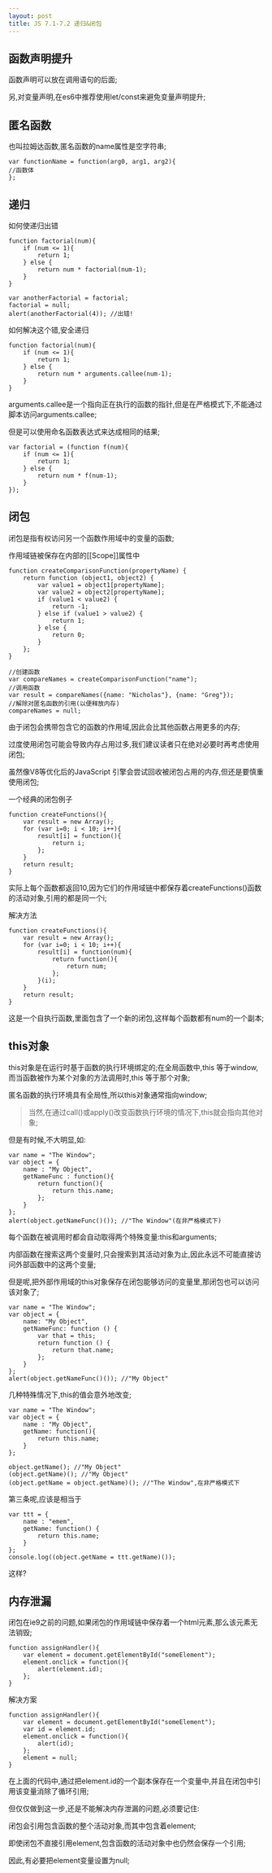 ```yaml
---
layout: post
title: JS 7.1-7.2 递归&闭包
---
```


## 函数声明提升

函数声明可以放在调用语句的后面;

另,对变量声明,在es6中推荐使用let/const来避免变量声明提升;

## 匿名函数

也叫拉姆达函数,匿名函数的name属性是空字符串;

```
var functionName = function(arg0, arg1, arg2){
//函数体
};
```


## 递归

如何使递归出错

```
function factorial(num){
    if (num <= 1){
        return 1;
    } else {
        return num * factorial(num-1);
    }
}

var anotherFactorial = factorial;
factorial = null;
alert(anotherFactorial(4)); //出错!
```

如何解决这个错,安全递归

```
function factorial(num){
    if (num <= 1){
        return 1;
    } else {
        return num * arguments.callee(num-1);
    }
}
```

arguments.callee是一个指向正在执行的函数的指针,但是在严格模式下,不能通过脚本访问arguments.callee;

但是可以使用命名函数表达式来达成相同的结果;

```
var factorial = (function f(num){
    if (num <= 1){
        return 1;
    } else {
        return num * f(num-1);
    }
});
```

## 闭包

闭包是指有权访问另一个函数作用域中的变量的函数;

作用域链被保存在内部的[[Scope]]属性中

```
function createComparisonFunction(propertyName) {
    return function (object1, object2) {
        var value1 = object1[propertyName];
        var value2 = object2[propertyName];
        if (value1 < value2) {
            return -1;
        } else if (value1 > value2) {
            return 1;
        } else {
            return 0;
        }
    };
}

//创建函数
var compareNames = createComparisonFunction("name");
//调用函数
var result = compareNames({name: "Nicholas"}, {name: "Greg"});
//解除对匿名函数的引用(以便释放内存)
compareNames = null;
```

由于闭包会携带包含它的函数的作用域,因此会比其他函数占用更多的内存;

过度使用闭包可能会导致内存占用过多,我们建议读者只在绝对必要时再考虑使用闭包;

虽然像V8等优化后的JavaScript 引擎会尝试回收被闭包占用的内存,但还是要慎重使用闭包;

一个经典的闭包例子

```
function createFunctions(){
    var result = new Array();
    for (var i=0; i < 10; i++){
        result[i] = function(){
            return i;
        };
    }
    return result;
}
```


实际上每个函数都返回10,因为它们的作用域链中都保存着createFunctions()函数的活动对象,引用的都是同一个i;

解决方法

```
function createFunctions(){
    var result = new Array();
    for (var i=0; i < 10; i++){
        result[i] = function(num){
            return function(){
                return num;
            };
        }(i);
    }
    return result;
}
```

这是一个自执行函数,里面包含了一个新的闭包,这样每个函数都有num的一个副本;

## this对象

this对象是在运行时基于函数的执行环境绑定的;在全局函数中,this 等于window,而当函数被作为某个对象的方法调用时,this 等于那个对象;

匿名函数的执行环境具有全局性,所以this对象通常指向window;

> 当然,在通过call()或apply()改变函数执行环境的情况下,this就会指向其他对象;

但是有时候,不大明显,如:

```
var name = "The Window";
var object = {
    name : "My Object",
    getNameFunc : function(){
        return function(){
            return this.name;
        };
    }
};
alert(object.getNameFunc()()); //"The Window"(在非严格模式下)
```

每个函数在被调用时都会自动取得两个特殊变量:this和arguments;

内部函数在搜索这两个变量时,只会搜索到其活动对象为止,因此永远不可能直接访问外部函数中的这两个变量;

但是呢,把外部作用域的this对象保存在闭包能够访问的变量里,那闭包也可以访问该对象了;

```
var name = "The Window";
var object = {
    name: "My Object",
    getNameFunc: function () {
        var that = this;
        return function () {
            return that.name;
        };
    }
};
alert(object.getNameFunc()()); //"My Object"
```

几种特殊情况下,this的值会意外地改变;

```
var name = "The Window";
var object = {
    name : "My Object",
    getName: function(){
        return this.name;
    }
};

object.getName(); //"My Object"
(object.getName)(); //"My Object"
(object.getName = object.getName)(); //"The Window",在非严格模式下
```

第三条呢,应该是相当于

```
var ttt = {
    name : "emem",
    getName: function() {
        return this.name;
    }
};
console.log((object.getName = ttt.getName)());
```

这样?

## 内存泄漏

闭包在ie9之前的问题,如果闭包的作用域链中保存着一个html元素,那么该元素无法销毁;

```
function assignHandler(){
    var element = document.getElementById("someElement");
    element.onclick = function(){
        alert(element.id);
    };
}
```

解决方案

```
function assignHandler(){
    var element = document.getElementById("someElement");
    var id = element.id;
    element.onclick = function(){
        alert(id);
    };
    element = null;
}
```

在上面的代码中,通过把element.id的一个副本保存在一个变量中,并且在闭包中引用该变量消除了循环引用;

但仅仅做到这一步,还是不能解决内存泄漏的问题,必须要记住:

闭包会引用包含函数的整个活动对象,而其中包含着element;

即使闭包不直接引用element,包含函数的活动对象中也仍然会保存一个引用;

因此,有必要把element变量设置为null;
